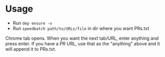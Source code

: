 # Usage

- Run `dep ensure -v`
- Run `speedbatch path/to/URLs/file` in dir where you want PRs.txt

Chrome tab opens. When you want the next tab/URL, enter anything and press enter.
If you have a PR URL, use that as the "anything" above and it will append it to PRs.txt.
